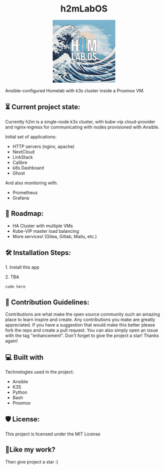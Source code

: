 <h1 align="center" id="title">h2mLabOS</h1>

<p align="center"><img src="pictures/h2mlogo.jpg" width ="200" height ="200" alt="project-image"></p>

<p id="description">Ansible-configured Homelab with k3s cluster inside a Proxmox VM.
</p>

<h2>⏳ Current project state:</h2>
Currently h2m is a single-node k3s cluster, with kube-vip cloud-provider and nginx-ingress for communicating with nodes provisioned with Ansible.

Initial set of applications:

* HTTP servers (nginx, apache)
* NextCloud
* LinkStack
* Calibre
* k8s Dashboard
* Ghost

And also monitoring with:

* Prometheus
* Grafana

<h2>🎯 Roadmap:</h2>

* HA Cluster with multiple VMs
* Kube-VIP master load balancing
* More services! (Gitea, Gitlab, Mailu, etc.)

<h2>🛠️ Installation Steps:</h2>

<p>1. Install this app</p>

<p>2. TBA</p>

```
code here
```

<h2>🍰 Contribution Guidelines:</h2>

Contributions are what make the open source community such an amazing place to learn inspire and create. Any contributions you make are greatly appreciated. If you have a suggestion that would make this better please fork the repo and create a pull request. You can also simply open an issue with the tag "enhancement". Don't forget to give the project a star! Thanks again!

  
  
<h2>💻 Built with</h2>

Technologies used in the project:

*   Ansible
*   K3S
*   Python
*   Bash
*   Proxmox

<h2>🛡️ License:</h2>

This project is licensed under the MIT License

<h2>💖Like my work?</h2>

Then give project a star :)
